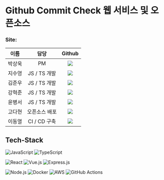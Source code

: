 # Github Commit Check 웹 서비스 및 오픈소스

### Site:

|  이름  |     담당      |                                                                                  Github                                                                                  |
| :----: | :-----------: | :----------------------------------------------------------------------------------------------------------------------------------------------------------------------: |
| 박상욱 |      PM      |      <a href="https://github.com/sw0501" target="_blank"><img src="https://img.shields.io/badge/sw0501-181717?style=flat-square&logo=github&logoColor=white"/> </a>      |
| 지수영 | JS / TS 개발  |  <a href="https://github.com/SooYoungJi" target="_blank"><img src="https://img.shields.io/badge/SooYoungJi-181717?style=flat-square&logo=github&logoColor=white"/> </a>  |
| 김준우 | JS / TS 개발  |    <a href="https://github.com/rlawnsdn" target="_blank"><img src="https://img.shields.io/badge/rlawnsdn-181717?style=flat-square&logo=github&logoColor=white"/> </a>    |
| 강혁준 | JS / TS 개발  | <a href="https://github.com/kanghyukjun" target="_blank"><img src="https://img.shields.io/badge/kanghyukjun-181717?style=flat-square&logo=github&logoColor=white"/> </a> |
| 윤병서 | JS / TS 개발  |   <a href="https://github.com/bsyun0571" target="_blank"><img src="https://img.shields.io/badge/bsyun0571-181717?style=flat-square&logo=github&logoColor=white"/> </a>   |
| 고다현 | 오픈소스 배포 |    <a href="https://github.com/dahyunko" target="_blank"><img src="https://img.shields.io/badge/dahyunko-181717?style=flat-square&logo=github&logoColor=white"/> </a>    |
| 이동열 | CI / CD 구축  |    <a href="https://github.com/DDongYul" target="_blank"><img src="https://img.shields.io/badge/DDongYul-181717?style=flat-square&logo=github&logoColor=white"/> </a>    |

## Tech-Stack

![JavaScript](https://img.shields.io/badge/javascript-%23323330.svg?style=for-the-badge&logo=javascript&logoColor=%23F7DF1E)
![TypeScript](https://img.shields.io/badge/typescript-%23007ACC.svg?style=for-the-badge&logo=typescript&logoColor=white)

![React](https://img.shields.io/badge/react-%2320232a.svg?style=for-the-badge&logo=react&logoColor=%2361DAFB)
![Vue.js](https://img.shields.io/badge/vuejs-%2335495e.svg?style=for-the-badge&logo=vuedotjs&logoColor=%234FC08D)
![Express.js](https://img.shields.io/badge/express.js-%23404d59.svg?style=for-the-badge&logo=express&logoColor=%2361DAFB)

![Node.js](https://img.shields.io/badge/Node.js-339933.svg?&style=for-the-badge&logo=Node.js&logoColor=white)
![Docker](https://img.shields.io/badge/docker-%230db7ed.svg?style=for-the-badge&logo=docker&logoColor=white)
![AWS](https://img.shields.io/badge/AWS-%23FF9900.svg?style=for-the-badge&logo=amazon-aws&logoColor=white)
![GitHub Actions](https://img.shields.io/badge/github%20actions-%232671E5.svg?style=for-the-badge&logo=githubactions&logoColor=white)

